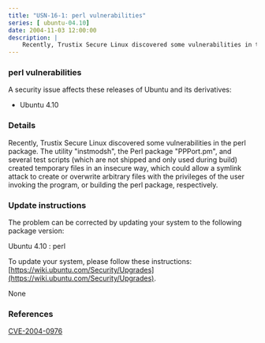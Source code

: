```yaml
---
title: "USN-16-1: perl vulnerabilities"
series: [ ubuntu-04.10]
date: 2004-11-03 12:00:00
description: |
    Recently, Trustix Secure Linux discovered some vulnerabilities in the perl package. The utility &quot;instmodsh&quot;, the Perl package &quot;PPPort.pm&quot;, and several test scripts (which are not shipped and only used during build) created temporary files in an insecure way, which could allow a symlink attack to create or overwrite arbitrary files with the privileges of the user invoking the program, or building the perl package, respectively.
--- 
```

 
### perl vulnerabilities

A security issue affects these releases of Ubuntu and its derivatives:

* Ubuntu 4.10

### Details

Recently, Trustix Secure Linux discovered some vulnerabilities in the perl package. The utility &quot;instmodsh&quot;, the Perl package &quot;PPPort.pm&quot;, and several test scripts (which are not shipped and only used during build) created temporary files in an insecure way, which could allow a symlink attack to create or overwrite arbitrary files with the privileges of the user invoking the program, or building the perl package, respectively.

### Update instructions

The problem can be corrected by updating your system to the following package version:

Ubuntu 4.10
 : perl 

To update your system, please follow these instructions: [https://wiki.ubuntu.com/Security/Upgrades](https://wiki.ubuntu.com/Security/Upgrades).

None

### References

 [CVE-2004-0976](http://people.ubuntu.com/~ubuntu-security/cve/CVE-2004-0976)
 
